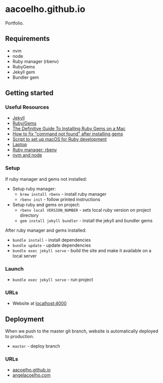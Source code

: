 # aacoelho.github.io

Portfolio.

## Requirements

- nvm
- node
- Ruby manager (rbenv)
- RubyGems
- Jekyll gem
- Bundler gem

## Getting started

### Useful Resources

- [Jekyll](https://jekyllrb.com/docs/)
- [Ruby/Gems](https://stackoverflow.com/questions/51126403/you-dont-have-write-permissions-for-the-library-ruby-gems-2-3-0-directory-ma)
- [The Definitive Guide To Installing Ruby Gems on a Mac](https://www.moncefbelyamani.com/the-definitive-guide-to-installing-ruby-gems-on-a-mac/)
- [How to fix "command not found" after installing gems](https://www.moncefbelyamani.com/troubleshooting-command-not-found-in-the-terminal/)
- [Script to set up macOS for Ruby development](https://www.moncefbelyamani.com/ruby-script/)
- [Laptop](https://github.com/monfresh/laptop)
- [Ruby manager: rbenv](https://github.com/rbenv/rbenv)
- [nvm and node](https://tecadmin.net/install-nvm-macos-with-homebrew/)

### Setup

If ruby manager and gems not installed:

- Setup ruby manager:
  - `brew install rbenv` - install ruby manager
  - `rbenv init` - follow printed instructions
- Setup ruby and gems on project:
  - `rbenv local VERSION_NUMBER` - sets local ruby version on project directory
  - `gem install jekyll bundler` - install the jekyll and bundler gems

After ruby manager and gems installed:

- `bundle install` - install dependencies
- `bundle update` - update dependencies
- `bundle exec jekyll serve` - build the site and make it available on a local server

### Launch

- `bundle exec jekyll serve` - run project

### URLs

- Website at [localhost:4000](http://localhost:4000/)

## Deployment

When we push to the master git branch, website is automatically deployed to production.

- `master` - deploy branch

### URLs

- [aacoelho.github.io](aacoelho.github.io)
- [angelacoelho.com](https://angelacoelho.com/)
